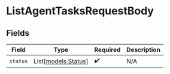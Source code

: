 # ListAgentTasksRequestBody


## Fields

| Field                                      | Type                                       | Required                                   | Description                                |
| ------------------------------------------ | ------------------------------------------ | ------------------------------------------ | ------------------------------------------ |
| `status`                                   | List[[models.Status](../models/status.md)] | :heavy_check_mark:                         | N/A                                        |